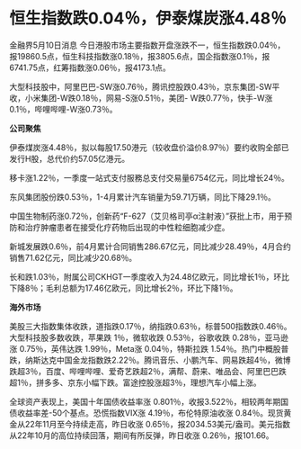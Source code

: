# 恒生指数跌0.04％，伊泰煤炭涨4.48％

金融界5月10日消息
今日港股市场主要指数开盘涨跌不一，恒生指数跌0.04％，报19860.5点，恒生科技指数涨0.18％，报3805.6点，国企指数涨0.1％，报6741.75点，红筹指数涨0.06％，报4173.1点。

大型科技股中，阿里巴巴-SW涨0.76％，腾讯控股跌0.43％，京东集团-SW平收，小米集团-W跌0.18％，网易-S涨0.51％，美团-
W跌0.77％，快手-W涨0.1％，哔哩哔哩-W涨0.73％。

**公司聚焦**

伊泰煤炭涨4.48％，拟以每股17.50港元（较收盘价溢价8.97％）要约收购全部已发行H股，总代价约57.05亿港元。

移卡涨1.22％，一季度一站式支付服務总支付交易量6754亿元，同比增长24％。

东风集团股份跌0.53％，1-4月累计汽车销量为59.71万辆，同比下降29.1％。

中国生物制药涨0.72％，创新药“F-627（艾贝格司亭α注射液）”获批上市，用于预防和治疗肿瘤患者在接受化疗药物后出现的中性粒细胞减少症。

新城发展跌0.6％，前4月累计合同销售286.67亿元，同比减少28.49％，4月合约销售71.62亿元，同比减少20.68％。

长和跌1.03％，附属公司CKHGT一季度收入为24.48亿欧元，同比增长1％，环比下降8％；毛利总额为17.46亿欧元，同比增长2％，环比下降1％。

**海外市场**

美股三大指数集体收跌，道指跌0.17％，纳指跌0.63％，标普500指数跌0.46％。大型科技股多数收跌，苹果跌 1％，微软收跌 0.53％，谷歌收跌
0.28％，亚马逊涨 0.75％，英伟达跌 1.99％，Meta涨 0.04％，特斯拉跌
1.54％。热门中概股普跌，纳斯达克中国金龙指数跌2.22％。腾讯音乐、小鹏汽车、网易跌超4％，微博跌超3％，百度、哔哩哔哩、爱奇艺跌超2％，满帮、蔚来、唯品会、阿里巴巴跌超1％，拼多多、京东小幅下跌。富途控股涨超3％，理想汽车小幅上涨。

全球资产表现上，美国十年国债收益率涨 0.801％，收报3.522％，相较两年期国债收益率差-50个基点。恐慌指数VIX涨 4.19％，布伦特原油收涨
0.84％。现货黄金从22年11月至今持续走高，昨日收涨
0.65％，报2034.53美元/盎司。美元指数从22年10月的高位持续回落，期间有所反弹，昨日收涨 0.26％，报101.66。

